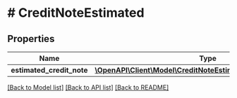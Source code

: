 # # CreditNoteEstimated

## Properties

Name | Type | Description | Notes
------------ | ------------- | ------------- | -------------
**estimated_credit_note** | [**\OpenAPI\Client\Model\CreditNoteEstimatedEstimatedCreditNote**](CreditNoteEstimatedEstimatedCreditNote.md) |  |

[[Back to Model list]](../../README.md#models) [[Back to API list]](../../README.md#endpoints) [[Back to README]](../../README.md)
